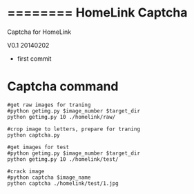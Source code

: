 ========
HomeLink Captcha
========

Captcha for HomeLink

V0.1 20140202
   * first commit
   
Captcha command
========
    #get raw images for traning
    #python getimg.py $image_number $target_dir
    python getimg.py 10 ./homelink/raw/
    
    #crop image to letters, prepare for traning
    python captcha.py      

    #get images for test
    #python getimg.py $image_number $target_dir
    python getimg.py 10 ./homelink/test/
    
    #crack image
    #python captcha $image_name
    python captcha ./homelink/test/1.jpg

